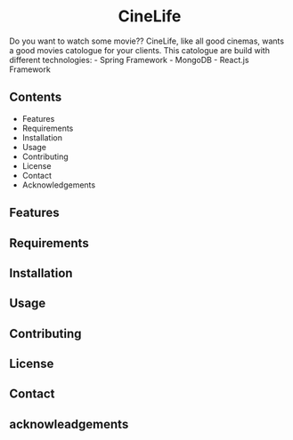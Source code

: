 <center><h1>CineLife</h1></center>
Do you want to watch some movie??
CineLife, like all good cinemas, wants a good movies catologue for your clients. This catologue are build with different technologies:
- Spring Framework
- MongoDB
- React.js Framework

<h2>Contents</h2>
<ul>
  <li>Features</li>
  <li>Requirements</li>
  <li>Installation</li>
  <li>Usage</li>
  <li>Contributing</li>
  <li>License</li>
  <li>Contact</li>
  <li>Acknowledgements</li>
</ul>

<h2 id="features">Features</h2>

<h2 id="requirements">Requirements</h2>
<h2 id="installation">Installation</h2>
<h2 id="usage">Usage</h2>
<h2 id="contributing">Contributing</h2>
<h2 id="license">License</h2>
<h2 id="contact">Contact</h2>
<h2 id="acknowleadgements">acknowleadgements</h2>
